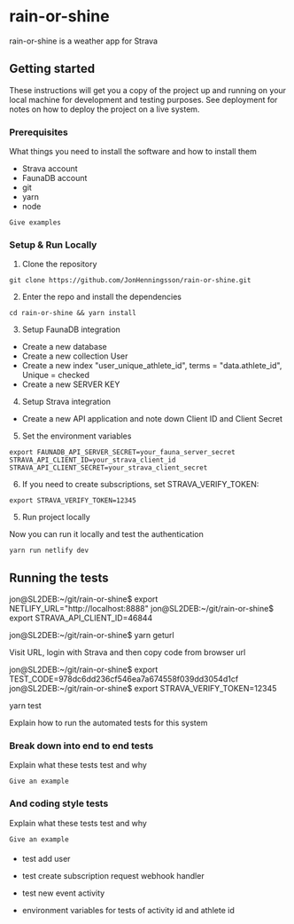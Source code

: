 # rain-or-shine

rain-or-shine is a weather app for Strava

## Getting started

These instructions will get you a copy of the project up and running on your local machine for development and testing purposes. See deployment for notes on how to deploy the project on a live system.

### Prerequisites

What things you need to install the software and how to install them

- Strava account
- FaunaDB account
- git
- yarn
- node

```
Give examples
```

### Setup & Run Locally
1. Clone the repository

```
git clone https://github.com/JonHenningsson/rain-or-shine.git
```

2. Enter the repo and install the dependencies

```
cd rain-or-shine && yarn install
```

3. Setup FaunaDB integration
  - Create a new database
  - Create a new collection User
  - Create a new index "user_unique_athlete_id", terms = "data.athlete_id", Unique = checked
  - Create a new SERVER KEY

4. Setup Strava integration
  - Create a new API application and note down Client ID and Client Secret

5. Set the environment variables
```
export FAUNADB_API_SERVER_SECRET=your_fauna_server_secret STRAVA_API_CLIENT_ID=your_strava_client_id STRAVA_API_CLIENT_SECRET=your_strava_client_secret
```

6. If you need to create subscriptions, set STRAVA_VERIFY_TOKEN:
```
export STRAVA_VERIFY_TOKEN=12345
```

5. Run project locally

Now you can run it locally and test the authentication
```
yarn run netlify dev
```


## Running the tests

jon@SL2DEB:~/git/rain-or-shine$ export NETLIFY_URL="http://localhost:8888"
jon@SL2DEB:~/git/rain-or-shine$ export STRAVA_API_CLIENT_ID=46844

jon@SL2DEB:~/git/rain-or-shine$ yarn geturl

Visit URL, login with Strava and then copy code from browser url

jon@SL2DEB:~/git/rain-or-shine$ export TEST_CODE=978dc6dd236cf546ea7a674558f039dd3054d1cf
jon@SL2DEB:~/git/rain-or-shine$ export STRAVA_VERIFY_TOKEN=12345


yarn test




Explain how to run the automated tests for this system

### Break down into end to end tests

Explain what these tests test and why

```
Give an example
```

### And coding style tests

Explain what these tests test and why

```
Give an example
```

####

- test add user
- test create subscription request webhook handler
- test new event activity

- environment variables for tests of activity id and athlete id

